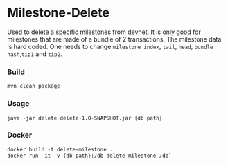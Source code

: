 # Milestone-Delete
Used to delete a specific milestones from devnet. It is only good for milestones that are made of a bundle of 2 transactions.
The milestone data is hard coded. One needs to change `milestone index`, `tail`, `head`, `bundle hash`,`tip1` and `tip2`.

### Build
`mvn clean package`

### Usage
`java -jar delete delete-1.0-SNAPSHOT.jar {db path}`


### Docker
```
docker build -t delete-milestone .
docker run -it -v {db path}:/db delete-milestone /db`
```
